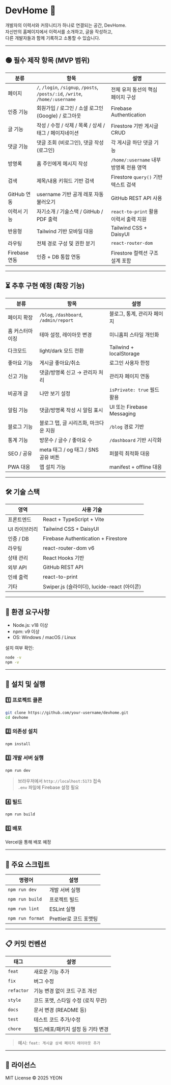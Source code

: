 # DevHome 🧭

개발자의 이력서와 커뮤니티가 하나로 연결되는 공간, DevHome.  
자신만의 홈페이지에서 이력서를 소개하고, 글을 작성하고,  
다른 개발자들과 함께 기록하고 소통할 수 있습니다.

---

## 🟢 필수 제작 항목 (MVP 범위)

| 분류          | 항목                                                                          | 설명                                    |
| ------------- | ----------------------------------------------------------------------------- | --------------------------------------- |
| 페이지        | `/`, `/login`, `/signup`, `/posts`, `/posts/:id`, `/write`, `/home/:username` | 전체 유저 동선의 핵심 페이지 구성       |
| 인증 기능     | 회원가입 / 로그인 / 소셜 로그인(Google) / 로그아웃                            | Firebase Authentication                 |
| 글 기능       | 작성 / 수정 / 삭제 / 목록 / 상세 / 태그 / 페이지네이션                        | Firestore 기반 게시글 CRUD              |
| 댓글 기능     | 댓글 조회 (비로그인), 댓글 작성 (로그인)                                      | 각 게시글 하단 댓글 기능                |
| 방명록        | 홈 주인에게 메시지 작성                                                       | `/home/:username` 내부 방명록 전용 영역 |
| 검색          | 제목/내용 키워드 기반 검색                                                    | Firestore `query()` 기반 텍스트 검색    |
| GitHub 연동   | username 기반 공개 레포 자동 불러오기                                         | GitHub REST API 사용                    |
| 이력서 기능   | 자기소개 / 기술스택 / GitHub / PDF 출력                                       | `react-to-print` 활용 이력서 출력 지원  |
| 반응형        | Tailwind 기반 모바일 대응                                                     | Tailwind CSS + DaisyUI                  |
| 라우팅        | 전체 경로 구성 및 권한 분기                                                   | `react-router-dom`                      |
| Firebase 연동 | 인증 + DB 통합 연동                                                           | Firestore 컬렉션 구조 설계 포함         |

---

## ⏳ 추후 구현 예정 (확장 기능)

| 분류            | 항목                                   | 설명                        |
| --------------- | -------------------------------------- | --------------------------- |
| 페이지 확장     | `/blog`, `/dashboard`, `/admin/report` | 블로그, 통계, 관리자 페이지 |
| 홈 커스터마이징 | 테마 설정, 레이아웃 변경               | 미니홈피 스타일 개인화      |
| 다크모드        | light/dark 모드 전환                   | Tailwind + localStorage     |
| 좋아요 기능     | 게시글 좋아요/취소                     | 로그인 사용자 한정          |
| 신고 기능       | 댓글/방명록 신고 → 관리자 처리         | 관리자 페이지 연동          |
| 비공개 글       | 나만 보기 설정                         | `isPrivate: true` 필드 활용 |
| 알림 기능       | 댓글/방명록 작성 시 알림 표시          | UI 또는 Firebase Messaging  |
| 블로그 기능     | 블로그 탭, 글 시리즈화, 마크다운 지원  | `/blog` 경로 기반           |
| 통계 기능       | 방문수 / 글수 / 좋아요 수              | `/dashboard` 기반 시각화    |
| SEO / 공유      | meta 태그 / og 태그 / SNS 공유 버튼    | 퍼블릭 최적화 대응          |
| PWA 대응        | 앱 설치 가능                           | manifest + offline 대응     |

---

## 🛠 기술 스택

| 영역          | 사용 기술                                   |
| ------------- | ------------------------------------------- |
| 프론트엔드    | React + TypeScript + Vite                   |
| UI 라이브러리 | Tailwind CSS + DaisyUI                      |
| 인증 / DB     | Firebase Authentication + Firestore         |
| 라우팅        | react-router-dom v6                         |
| 상태 관리     | React Hooks 기반                            |
| 외부 API      | GitHub REST API                             |
| 인쇄 출력     | react-to-print                              |
| 기타          | Swiper.js (슬라이더), lucide-react (아이콘) |

---

## 🔧 환경 요구사항

- Node.js: v18 이상
- npm: v9 이상
- OS: Windows / macOS / Linux

설치 여부 확인:

```bash
node -v
npm -v
```

---

## 🚀 설치 및 실행

### 1️⃣ 프로젝트 클론

```bash
git clone https://github.com/your-username/devhome.git
cd devhome
```

### 2️⃣ 의존성 설치

```bash
npm install
```

### 3️⃣ 개발 서버 실행

```bash
npm run dev
```

> 브라우저에서 `http://localhost:5173` 접속  
> `.env` 파일에 Firebase 설정 필요

### 4️⃣ 빌드

```bash
npm run build
```

### 5️⃣ 배포

Vercel을 통해 배포 예정

---

## 📌 주요 스크립트

| 명령어           | 설명                   |
| ---------------- | ---------------------- |
| `npm run dev`    | 개발 서버 실행         |
| `npm run build`  | 프로젝트 빌드          |
| `npm run lint`   | ESLint 실행            |
| `npm run format` | Prettier로 코드 포맷팅 |

---

## 📋 커밋 컨벤션

| 태그       | 설명                               |
| ---------- | ---------------------------------- |
| `feat`     | 새로운 기능 추가                   |
| `fix`      | 버그 수정                          |
| `refactor` | 기능 변경 없이 코드 구조 개선      |
| `style`    | 코드 포맷, 스타일 수정 (로직 무관) |
| `docs`     | 문서 변경 (README 등)              |
| `test`     | 테스트 코드 추가/수정              |
| `chore`    | 빌드/배포/패키지 설정 등 기타 변경 |

> 예시: `feat: 게시글 상세 페이지 레이아웃 추가`

---

## 📄 라이선스

MIT License © 2025 YEON

